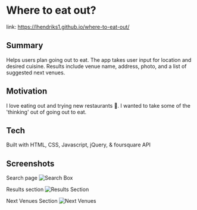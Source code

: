 # Where to eat out?

link: https://lhendriks1.github.io/where-to-eat-out/

## Summary
Helps users plan going out to eat. The app takes user input for location and desired cuisine. Results include venue name, address, photo, and a list of suggested next venues.

## Motivation
I love eating out and trying new restaurants :fork_and_knife:. I wanted to take some of the 'thinking' out of going out to eat.

## Tech
Built with HTML, CSS, Javascript, jQuery, & foursquare API

## Screenshots
Search page
![Search Box]("/screenshots/screen-shot-home.png")

Results section
![Results Section]("/screenshots/screen-shot-results.png")

Next Venues Section
![Next Venues]("/screenshots/screen-shot-next-venues.png")
